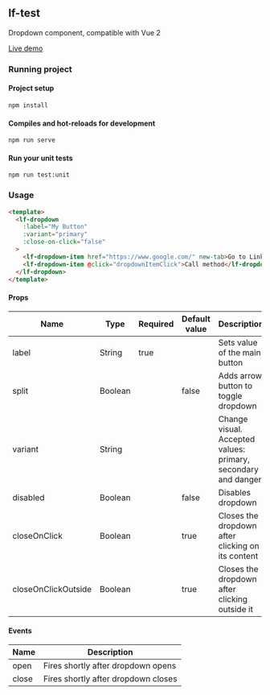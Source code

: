 ## lf-test
Dropdown component, compatible with Vue 2

[Live demo](https://lf891.github.io/lf-test/)

### Running project

#### Project setup
```
npm install
```

#### Compiles and hot-reloads for development
```
npm run serve
```

#### Run your unit tests
```
npm run test:unit
```

### Usage

```html
<template>
  <lf-dropdown
    :label="My Button"
    :variant="primary"
    :close-on-click="false"
  >
    <lf-dropdown-item href="https://www.google.com/" new-tab>Go to Link</lf-dropdown-item>
    <lf-dropdown-item @click="dropdownItemClick">Call method</lf-dropdown-item>
  </lf-dropdown>
</template>
```

#### Props

| Name                | Type                   | Required | Default value | Description                                                   |
| ------------------- | ---------------------- | -------- | ------------- | ------------------------------------------------------------- |
| label               | String                 | true     |               | Sets value of the main button                                 |
| split               | Boolean                |          | false         | Adds arrow button to toggle dropdown                          |
| variant             | String                 |          |               | Change visual. Accepted values: primary, secondary and danger |
| disabled            | Boolean                |          | false         | Disables dropdown                                             |
| closeOnClick        | Boolean                |          | true          | Closes the dropdown after clicking on its content             |
| closeOnClickOutside | Boolean                |          | true          | Closes the dropdown after clicking outside it                 |

#### Events

| Name  | Description                         |
| ----- | ----------------------------------- |
| open  | Fires shortly after dropdown opens  |
| close | Fires shortly after dropdown closes |